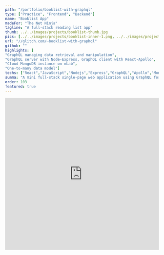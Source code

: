 ```yaml
---
path: "/portfolio/booklist-with-graphql"
type: ["Practice", "Frontend", "Backend"]
name: "Booklist App"
madeFor: "The Net Ninja"
tagline: "A full-stack reading list app"
thumb: ../../images/projects/booklist-thumb.jpg
pics: [../../images/projects/booklist-inner-1.png, ../../images/projects/booklist-inner-2.png]
url: "//glitch.com/~booklist-with-graphql"
github: ""
highlights: [
"GraphQL managing data retrieval and manipulation",
"GraphQL server with Node-Express, GraphQL client with React-Apollo",
"Cloud MongoDB instance on mLab",
"One-to-many data model"]
techs: ["React","JavaScript","Nodejs","Express","GraphQL","Apollo","MongoDB","CSS"]
summa: "A mini full-stack single-page web application using GraphQL for data query and manipulation, MongoDB for data storage."
order: 103
featured: true
---
```


<iframe
    src="https://glitch.com/embed/#!/embed/booklist-with-graphql?path=schema/schema.js&previewSize=0"
    title="booklist-with-graphql on Glitch"
    allow="geolocation; microphone; camera; midi; vr; encrypted-media"
    style="height: 500px; width: 100%; border: 0;">
</iframe>
